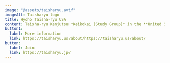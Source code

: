 ```yaml
---
image: "@assets/taisharyu.avif"
imageAlt: Taisharyu logo
title: Hyoho Taisha-ryu USA
content: Taisha-ryu Kenjutsu *Keikokai (Study Group)* in the **United States**.\nWe do not offer instruction. At this time instruction in Taisha-ryu Kenjutsu that is authorised by the soke is conducted only at the DOJO RYU-SEN-KAN in Yatsushiro, Kumamoto Japan or at a seminar organised by one of the Study Groups. For more information about the Taisha-ryu, please write to the following email: godai@taisharyu.us
button1:
  label: More information
  link: https://taisharyu.us/about/https://taisharyu.us/about/
button:
  label: Join
  link: https://taisharyu.jp/
---
```


